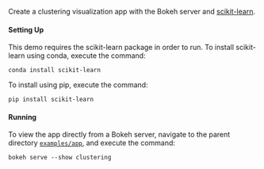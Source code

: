 Create a clustering visualization app with the Bokeh server and
[scikit-learn](http://scikit-learn.org/stable/).

#### Setting Up

This demo requires the scikit-learn package in order to run. To install
scikit-learn using conda, execute the command:

    conda install scikit-learn

To install using pip, execute the command:

    pip install scikit-learn

#### Running


To view the app directly from a Bokeh server, navigate to the parent
directory [`examples/app`]([`examples/app`](https://github.com/bokeh/bokeh/tree/master/examples/app)),
and execute the command:

    bokeh serve --show clustering
